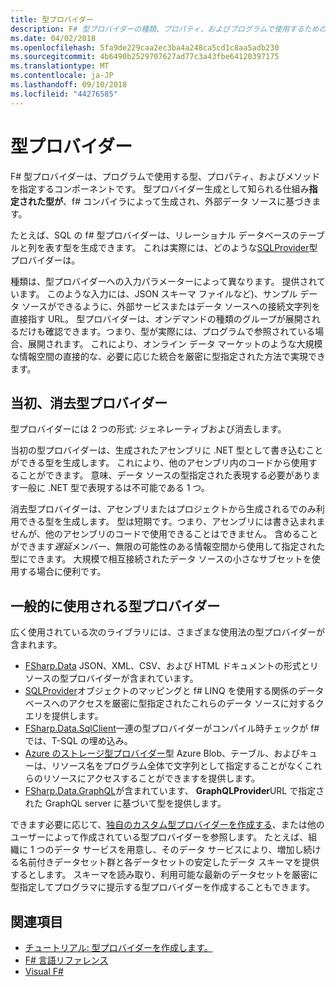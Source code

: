 ```yaml
---
title: 型プロバイダー
description: F# 型プロバイダーの種類、プロパティ、およびプログラムで使用するためのメソッドを提供するコンポーネントの方法について説明します。
ms.date: 04/02/2018
ms.openlocfilehash: 5fa9de229caa2ec3ba4a248ca5cd1c8aa5adb230
ms.sourcegitcommit: 4b6490b2529707627ad77c3a43fbe64120397175
ms.translationtype: MT
ms.contentlocale: ja-JP
ms.lasthandoff: 09/10/2018
ms.locfileid: "44276585"
---
```

# <a name="type-providers"></a>型プロバイダー

F# 型プロバイダーは、プログラムで使用する型、プロパティ、およびメソッドを指定するコンポーネントです。 型プロバイダー生成として知られる仕組み**指定された型が**、f# コンパイラによって生成され、外部データ ソースに基づきます。

たとえば、SQL の f# 型プロバイダーは、リレーショナル データベースのテーブルと列を表す型を生成できます。 これは実際には、どのような[SQLProvider](https://fsprojects.github.io/SQLProvider/)型プロバイダーは。

種類は、型プロバイダーへの入力パラメーターによって異なります。 提供されています。 このような入力には、JSON スキーマ ファイルなど)、サンプル データ ソースができるように、外部サービスまたはデータ ソースへの接続文字列を直接指す URL。 型プロバイダーは、オンデマンドの種類のグループが展開されるだけも確認できます。つまり、型が実際には、プログラムで参照されている場合、展開されます。 これにより、オンライン データ マーケットのような大規模な情報空間の直接的な、必要に応じた統合を厳密に型指定された方法で実現できます。

## <a name="generative-and-erased-type-providers"></a>当初、消去型プロバイダー

型プロバイダーには 2 つの形式: ジェネレーティブおよび消去します。

当初の型プロバイダーは、生成されたアセンブリに .NET 型として書き込むことができる型を生成します。 これにより、他のアセンブリ内のコードから使用することができます。 意味、データ ソースの型指定された表現する必要があります一般に .NET 型で表現するは不可能である 1 つ。

消去型プロバイダーは、アセンブリまたはプロジェクトから生成されるでのみ利用できる型を生成します。 型は短期です。つまり、アセンブリには書き込まれませんが、他のアセンブリのコードで使用できることはできません。 含めることができます*遅延*メンバー、無限の可能性のある情報空間から使用して指定された型にできます。 大規模で相互接続されたデータ ソースの小さなサブセットを使用する場合に便利です。

## <a name="commonly-used-type-providers"></a>一般的に使用される型プロバイダー

広く使用されている次のライブラリには、さまざまな使用法の型プロバイダーが含まれます。

- [FSharp.Data](https://fsharp.github.io/FSharp.Data/) JSON、XML、CSV、および HTML ドキュメントの形式とリソースの型プロバイダーが含まれています。
- [SQLProvider](https://fsprojects.github.io/SQLProvider/)オブジェクトのマッピングと f# LINQ を使用する関係のデータベースへのアクセスを厳密に型指定されたこれらのデータ ソースに対するクエリを提供します。
- [FSharp.Data.SqlClient](https://fsprojects.github.io/FSharp.Data.SqlClient/)一連の型プロバイダーがコンパイル時チェックが f# では、T-SQL の埋め込み。
- [Azure のストレージ型プロバイダー](https://fsprojects.github.io/AzureStorageTypeProvider/)型 Azure Blob、テーブル、およびキューは、リソース名をプログラム全体で文字列として指定することがなくこれらのリソースにアクセスすることができますを提供します。
- [FSharp.Data.GraphQL](https://fsprojects.github.io/FSharp.Data.GraphQL/index.html)が含まれています、 **GraphQLProvider**URL で指定された GraphQL server に基づいて型を提供します。

できます必要に応じて、[独自のカスタム型プロバイダーを作成する](creating-a-type-provider.md)、または他のユーザーによって作成されている型プロバイダーを参照します。 たとえば、組織に 1 つのデータ サービスを用意し、そのデータ サービスにより、増加し続ける名前付きデータセット群と各データセットの安定したデータ スキーマを提供するとします。 スキーマを読み取り、利用可能な最新のデータセットを厳密に型指定してプログラマに提示する型プロバイダーを作成することもできます。

## <a name="see-also"></a>関連項目

- [チュートリアル: 型プロバイダーを作成します。](creating-a-type-provider.md)
- [F# 言語リファレンス](../../language-reference/index.md)
- [Visual F#](../../index.md)
